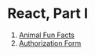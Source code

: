 # React, Part I

1. [Animal Fun Facts](js-react-animal-fun-facts)
1. [Authorization Form](authorization-form)